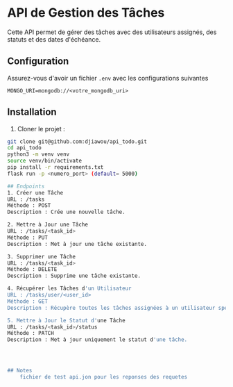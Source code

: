 # API de Gestion des Tâches

Cette API permet de gérer des tâches avec des utilisateurs assignés, des statuts et des dates d'échéance.

## Configuration

Assurez-vous d'avoir un fichier `.env` avec les configurations suivantes 

    MONGO_URI=mongodb://<votre_mongodb_uri>


## Installation

1. Cloner le projet :

```bash
git clone git@github.com:djiawou/api_todo.git
cd api_todo
python3 -m venv venv
source venv/bin/activate
pip install -r requirements.txt
flask run -p <numero_port> (default= 5000)

## Endpoints
1. Créer une Tâche
URL : /tasks
Méthode : POST
Description : Crée une nouvelle tâche.

2. Mettre à Jour une Tâche
URL : /tasks/<task_id>
Méthode : PUT
Description : Met à jour une tâche existante.

3. Supprimer une Tâche
URL : /tasks/<task_id>
Méthode : DELETE
Description : Supprime une tâche existante.

4. Récupérer les Tâches d'un Utilisateur
URL : /tasks/user/<user_id>
Méthode : GET
Description : Récupère toutes les tâches assignées à un utilisateur spécifique.

5. Mettre à Jour le Statut d'une Tâche
URL : /tasks/<task_id>/status
Méthode : PATCH
Description : Met à jour uniquement le statut d'une tâche.




## Notes 
    fichier de test api.jon pour les reponses des requetes 
